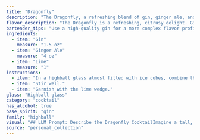 ```yaml
---
title: "Dragonfly"
description: "The Dragonfly, a refreshing blend of gin, ginger ale, and lime, belongs to the Highball family.  Its origins are likely rooted in the early 20th century, when gin cocktails enjoyed a surge in popularity, with the addition of ginger ale providing a bubbly, spicy kick. "
flavor_description: "The Dragonfly is a refreshing, citrusy delight. Gin's botanicals and juniper shine through, balanced by the crisp bite of ginger ale and lime's tart acidity. It's a light and bubbly cocktail, with the ginger spice adding a subtle warmth that lingers on the palate. Ideal for a warm day or as a pre-dinner aperitif. "
bartender_tips: "Use a high-quality gin for a more complex flavor profile. Muddle a lime wedge in the bottom of the glass for added zest. Fill with ice and top with ginger ale, gently stirring to avoid over-carbonation. Garnish with a lime wheel or a sprig of fresh mint. "
ingredients:
  - item: "Gin"
    measure: "1.5 oz"
  - item: "Ginger Ale"
    measure: "4 oz"
  - item: "Lime"
    measure: "1"
instructions:
  - item: "In a highball glass almost filled with ice cubes, combine the gin and ginger ale."
  - item: "Stir well."
  - item: "Garnish with the lime wedge."
glass: "Highball glass"
category: "cocktail"
has_alcohol: true
base_spirit: "gin"
family: "highball"
visual: "## LLM Prompt: Describe the Dragonfly CocktailImagine a tall, slender glass filled with a vibrant, effervescent liquid.  The base is a clear, crisp gin, its juniper notes faintly discernible.  Above it, a cascade of pale golden ginger ale bubbles delicately, creating a mesmerizing, constantly shifting pattern.  A thin, crescent-shaped slice of lime rests on the rim of the glass, its green hue providing a refreshing contrast to the golden liquid.  The cocktail is garnished with a sprig of fresh mint, its verdant leaves adding a touch of aromatic freshness. **Describe the Dragonfly cocktail using the following elements:*** **Visuals:** How does the cocktail look in the glass? What are the colors and textures?* **Sensory details:** Describe the scent and the sound of the cocktail. * **Overall impression:** What emotions does the cocktail evoke?  Is it refreshing, invigorating, sophisticated? Please provide a detailed description of the Dragonfly cocktail, capturing its beauty and allure. "
source: "personal_collection"
---
```


